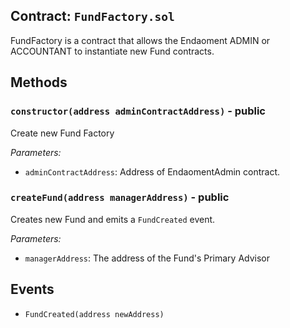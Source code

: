 ## Contract: `FundFactory.sol`
FundFactory is a contract that allows the Endaoment ADMIN or ACCOUNTANT to
instantiate new Fund contracts.



## Methods
### `constructor(address adminContractAddress)` - public
Create new Fund Factory



_Parameters:_
 - `adminContractAddress`: Address of EndaomentAdmin contract.

### `createFund(address managerAddress)` - public
Creates new Fund and emits a `FundCreated` event.



_Parameters:_
 - `managerAddress`: The address of the Fund's Primary Advisor


## Events
- `FundCreated(address newAddress)`
